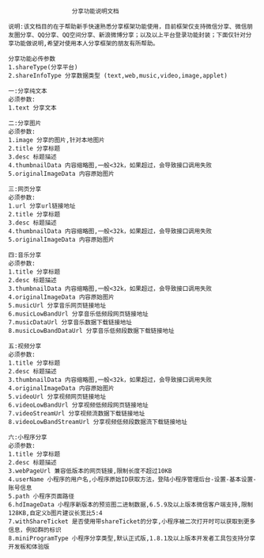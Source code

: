                       分享功能说明文档
                      
    说明:该文档目的在于帮助新手快速熟悉分享框架功能使用，目前框架仅支持微信分享、微信朋友圈分享、QQ分享、QQ空间分享、新浪微博分享；以及以上平台登录功能封装；下面仅针对分享功能做说明,希望对使用本人分享框架的朋友有所帮助。
    
    分享功能必传参数
    1.shareType(分享平台) 
    2.shareInfoType 分享数据类型 (text,web,music,video,image,applet)
    
    一:分享纯文本
    必须参数: 
    1.text 分享文本
    
    二:分享图片
    必须参数:
    1.image 分享的图片,针对本地图片
    2.title 分享标题
    3.desc 标题描述
    4.thumbnailData 内容缩略图,一般<32k，如果超过，会导致接口调用失败
    5.originalImageData 内容原始图片
    
    三:网页分享
    必须参数:
    1.url 分享url链接地址
    2.title 分享标题
    3.desc 标题描述
    4.thumbnailData 内容缩略图,一般<32k，如果超过，会导致接口调用失败
    5.originalImageData 内容原始图片
    
    四:音乐分享
    必须参数:
    1.title 分享标题
    2.desc 标题描述
    3.thumbnailData 内容缩略图,一般<32k，如果超过，会导致接口调用失败
    4.originalImageData 内容原始图片
    5.musicUrl 分享音乐网页链接地址
    6.musicLowBandUrl 分享音乐低频段网页链接地址
    7.musicDataUrl 分享音乐数据下载链接地址
    8.musicLowBandDataUrl 分享音乐低频段数据下载链接地址
    
    五:视频分享
    必须参数:
    1.title 分享标题
    2.desc 标题描述
    3.thumbnailData 内容缩略图,一般<32k，如果超过，会导致接口调用失败
    4.originalImageData 内容原始图片
    5.videoUrl 分享视频网页链接地址
    6.videoLowBandUrl 分享视频低频段网页链接地址
    7.videoStreamUrl 分享视频流数据下载链接地址
    8.videoLowBandStreamUrl 分享视频低频段数据流下载链接地址 
    
    六:小程序分享
    必须参数:
    1.title 分享标题
    2.desc 标题描述
    3.webPageUrl 兼容低版本的网页链接,限制长度不超过10KB
    4.userName 小程序的用户名,小程序原始ID获取方法，登陆小程序管理后台-设置-基本设置-账号信息
    5.path 小程序页面路径
    6.hdImageData 小程序新版本的预览图二进制数据,6.5.9及以上版本微信客户端支持,限制128KB,自定义b图片建议长宽比5:4
    7.withShareTicket 是否使用带shareTicket的分享,小程序被二次打开时可以获取到更多信息，例如群的标识
    8.miniProgramType 小程序分享类型,默认正式版,1.8.1及以上版本开发者工具包支持分享开发板和体验版
